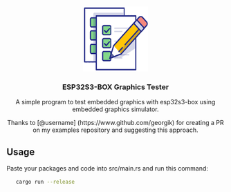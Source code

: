 <a name="readme-top"></a>

<!-- PROJECT LOGO -->
<br />
<div align="center">
  <a href="https://github.com/sambenko/esp32s3-box-graphics-tester">
    <img src="images/tester.png" alt="Logo" width="150" height="150">
  </a>

<h3 align="center">ESP32S3-BOX Graphics Tester</h3>

  <p align="center">
    A simple program to test embedded graphics with esp32s3-box using embedded graphics simulator.
  </p>
  <p align="center">
    Thanks to [@username] (https://www.github.com/georgik) for creating a PR on my examples repository and suggesting this approach.
  </p>
</div>

## Usage

Paste your packages and code into src/main.rs and run this command:

```sh
   cargo run --release
```
